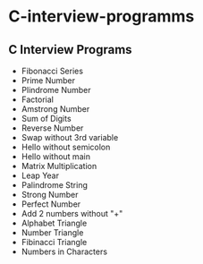 # C-interview-programms
<h2>C Interview Programs</h2>
<ul>
  <li>Fibonacci Series</li>
  <li>Prime Number</li>
  <li>Plindrome Number</li>
  <li>Factorial</li>
  <li>Amstrong Number</li>
  <li>Sum of Digits</li>
  <li>Reverse Number</li>
  <li>Swap without 3rd variable</li>
  <li>Hello without semicolon</li>
  <li>Hello without main</li>
  <li>Matrix Multiplication</li>
  <li>Leap Year</li>
  <li>Palindrome String</li>
  <li>Strong Number</li>
  <li>Perfect Number</li>
  <li>Add 2 numbers without "+"</li>
  <li>Alphabet Triangle</li>
  <li>Number Triangle</li>
  <li>Fibinacci Triangle</li>
  <li>Numbers in Characters</li>
</ul>
